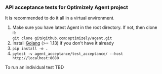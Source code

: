 ### API acceptance tests for Optimizely Agent project

It is recommended to do it all in a virtual environment. 
  
1. Make sure you have latest Agent in the root directory. If not, then clone it:   
`git clone git@github.com:optimizely/agent.git`  
2. Install [Golang](https://golang.org/doc/install) (>= 1.13) if you don't have it already
3. `pip install -e .` 
4. `pytest -v agent_acceptance/test_acceptance/ --host http://localhost:8080`

To run an individual test 
TBD








